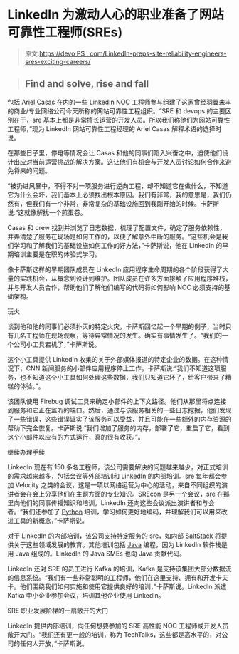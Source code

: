 # LinkedIn 为激动人心的职业准备了网站可靠性工程师(SREs)

> 原文:[https://devo PS . com/LinkedIn-preps-site-reliability-engineers-sres-exciting-careers/](https://devops.com/linkedin-preps-site-reliability-engineers-sres-exciting-careers/)

> ## Find and solve, rise and fall

包括 Ariel Casas 在内的一些 LinkedIn NOC 工程师参与组建了这家曾经羽翼未丰的商业/专业网络公司今天所称的网站可靠性工程组织。“SRE 和 devops 的主要区别在于，sre 基本上都是非常擅长运营的开发人员。所以我们称他们为网站可靠性工程师，”现为 LinkedIn 网站可靠性工程经理的 Ariel Casas 解释术语的选择时说。

在那些日子里，停电等情况会让 Casas 和他的同事们陷入兴奋之中，迫使他们设计出应对当前运营挑战的解决方案。这让他们有机会与开发人员讨论如何合作来避免将来的问题。

“被扔进风暴中，不得不对一项服务进行逆向工程，却不知道它在做什么，不知道它为什么会坏，我们基本上必须找出根本原因。我们有非常，我的意思是，我们仍然有，但我们有一个非常，非常复杂的基础设施回到我刚开始的时候。卡萨斯说:“这就像解扰一个煎蛋卷。

Casas 和 crew 找到并浏览了日志数据，梳理了配置文件，确定了服务依赖性，并弄清楚了服务在现场是如何工作的，以便了解意外中断的服务。“这些机会是我们学习和了解我们的基础设施如何工作的好方法，”卡萨斯说，他在 LinkedIn 的早期培训主要是在职的体验式学习。

像卡萨斯这样的早期团队成员在 LinkedIn 应用程序生命周期的各个阶段获得了大量的实践机会，从概念到设计到维护。团队成员在许多方面接触了应用程序堆栈，并与开发人员合作，帮助他们了解他们编写的代码将如何影响 NOC 必须支持的基础架构。

玩火

谈到他和他的同事们必须扑灭的特定火灾，卡萨斯回忆起一个早期的例子，当时只有几名工程师在现场观察，等待异常情况的发生。确实有事情发生了。“我们的一个公司小工具宕机了，”卡萨斯说。

这个小工具提供 LinkedIn 收集的关于外部媒体报道的特定企业的数据。在这种情况下，CNN 新闻服务的小部件应用程序停止工作。卡萨斯说:“我们不知道这项服务，也不知道这个小工具如何处理这些数据，我们只知道它坏了，给客户带来了糟糕的体验。”。

该团队使用 Firebug 调试工具来确定小部件的上下文路径。他们从那里将点连接到服务和它正在监听的端口。然后，通过与该服务相关的一些日志挖掘，他们发现了一些错误，这些错误证实了该服务可以受益，并且可能在一些额外的内存资源的帮助下完全恢复。卡萨斯说:“我们增加了服务的内存，部署了它，重启了它，看到这个小部件以应有的方式运行，真的很有收获。”。

继续办理手续

LinkedIn 现在有 150 多名工程师，该公司需要解决的问题越来越少，对正式培训的需求越来越多，包括会议等外部培训和 LinkedIn 的内部培训。sre 每年都会参加 Velocity 之类的会议，这是一项以网络运营为中心的活动，来自不同组织的演讲者会在会上分享他们在主题方面的专业知识。SREcon 是另一个会议，sre 在那里向他们的同事传播知识和培训。LinkedIn 还向这些会议派出演讲者和与会者。“我们还参加了 [Python](https://www.python.org/) 培训，学习如何更好地编码，并理解我们可以用来改进工具的新概念，”卡萨斯说。

对于 LinkedIn 的内部培训，该公司支持特定服务的 sre，如内部 [SaltStack](https://saltstack.com/) 将提供关于这些领域发展的教育。其他培训包括 [Java](http://www.oracle.com/technetwork/topics/newtojava/overview/index.html) 编程，因为 LinkedIn 软件栈是用 Java 组成的。LinkedIn 的 Java SMEs 也向 Java 贡献代码。

LinkedIn 还对 SRE 的员工进行 Kafka 的培训，Kafka 是支持该集团大部分数据流的信息系统。“我们有一些非常聪明的工程师，他们在这里支持、拥有和开发卡夫卡。他们围绕我们如何实施和使用它提供良好的培训，”卡萨斯说。LinkedIn 派遣 Kafka 中小企业参加会议，培训其他企业使用 LinkedIn。

SRE 职业发展阶梯的一扇敞开的大门

LinkedIn 提供内部培训，向任何想要参加的 SRE 高性能 NOC 工程师或开发人员敞开大门。“我们还有更一般的培训，称为 TechTalks，这些都是高水平的，对公司的任何人开放，”卡萨斯说。